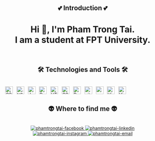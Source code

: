 ﻿<h2 align="center">💕 Introduction 💕</h2>
<h1 align="center">Hi 👋, I'm Pham Trong Tai. </br>
    I am a student at FPT University.
</h1>
<br>

<h2 align="center">🛠 Technologies and Tools 🛠</h2>
<br>
<!-- https://simpleicons.org/ -->
<span><img src="https://img.shields.io/badge/CSharp-282C34?logo=csharp&logoColor=239120" alt="CSharp logo" title="CSharp" height="25" /></span>
&nbsp;
<span><img src="https://img.shields.io/badge/.NET-282C34?logo=.net&logoColor=512BD4" alt=".NET logo" title=".NET" height="25" /></span>
&nbsp;
<span><img src="https://img.shields.io/badge/JavaScript-282C34?logo=javascript&logoColor=F7DF1E" alt="JavaScript logo" title="JavaScript" height="25" /></span>
&nbsp;
<span><img src="https://img.shields.io/badge/ReactJS-282C34?logo=react&logoColor=61DAFB" alt="ReactJS logo" title="ReactJS" height="25" /></span>
&nbsp;
<span><img src="https://img.shields.io/badge/HTML5-282C34?logo=html5&logoColor=E34F26" alt="HTML5 logo" title="HTML5" height="25" /></span>
&nbsp;
<span><img src="https://img.shields.io/badge/CSS3-282C34?logo=css3&logoColor=1572B6" alt="CSS3 logo" title="CSS3" height="25" /></span>
&nbsp;
<span><img src="https://img.shields.io/badge/Bootstrap-282C34?logo=bootstrap&logoColor=7952B3" alt="Bootstrap logo" title="Bootstrap" height="25" /></span>
&nbsp;
<span><img src="https://img.shields.io/badge/git-282C34?logo=git&logoColor=F05032" alt="git logo" title="git" height="25" /></span>
&nbsp;
<span><img src="https://img.shields.io/badge/MicrosoftSQLServer-282C34?logo=MicrosoftSQLServer&logoColor=CC2927" alt="mssql logo" title="mssql" height="25" /></span>
&nbsp;
<span><img src="https://img.shields.io/badge/VS%20Code-282C34?logo=visual-studio-code&logoColor=007ACC" alt="Visual Studio Code logo" title="Visual Studio Code" height="25" /></span>
&nbsp;
<span><img src="https://img.shields.io/badge/VisualStudio-282C34?logo=visual-studio&logoColor=5C2D91" alt="Visual Studio logo" title="Visual Studio" height="25" /></span>
&nbsp;



<br>
<h2 align="center">👽 Where to find me 👽</h2>
<br>
<!-- https://icons8.com -->
<div align="center">
  <a href="https://www.facebook.com/phamtrongtai1601" target="blank">
    <img src="https://img.icons8.com/bubbles/100/000000/facebook-new.png" alt="phamtrongtai-facebook" />
  </a>
  <a href="https://www.linkedin.com/in/trinity-fptu" target="blank">
    <img src="https://img.icons8.com/bubbles/100/000000/linkedin.png" alt="phamtrongtai-linkedin" />
  </a>
  <a href="https://instagram.com/_trinity_1601_" target="blank">
    <img src="https://img.icons8.com/bubbles/100/000000/instagram.png" alt="phamtrongtai-instagram" />
  </a>
  <a href="mailto:phamtrongtaik15@gmail.com" target="top">
    <img src="https://img.icons8.com/bubbles/100/000000/apple-mail.png" alt="phamtrongtai-email" />
  </a>
</div>

<br>


